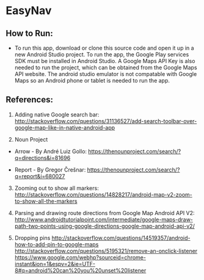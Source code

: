 # EasyNav

## How to Run:
* To run this app, download or clone this source code and open it up in a new Android Studio project. To run the app, the Google Play services SDK must be installed in Android Studio. A Google Maps API Key is also needed to run the project, which can be obtained from the Google Maps API website. The android studio emulator is not compatable with Google Maps so an Android phone or tablet is needed to run the app. 

## References:

1. Adding native Google search bar:  
http://stackoverflow.com/questions/31136527/add-search-toolbar-over-google-map-like-in-native-android-app

2. Noun Project
 * Arrow - By André Luiz Gollo:
 https://thenounproject.com/search/?q=directions&i=81696
 
 * Report - By Gregor Črešnar:
 https://thenounproject.com/search/?q=report&i=680027
 
3. Zooming out to show all markers:  
 http://stackoverflow.com/questions/14828217/android-map-v2-zoom-to-show-all-the-markers

4. Parsing and drawing route directions from Google Map Android API V2:  
 http://www.androidtutorialpoint.com/intermediate/google-maps-draw-path-two-points-using-google-directions-google-map-android-api-v2/

5. Dropping pins
 http://stackoverflow.com/questions/14519357/android-how-to-add-pin-to-google-maps
 http://stackoverflow.com/questions/5195321/remove-an-onclick-listener
 https://www.google.com/webhp?sourceid=chrome-instant&ion=1&espv=2&ie=UTF-8#q=android%20can%20you%20unset%20listener
